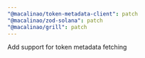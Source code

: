 ```yaml
---
"@macalinao/token-metadata-client": patch
"@macalinao/zod-solana": patch
"@macalinao/grill": patch
---
```


Add support for token metadata fetching
